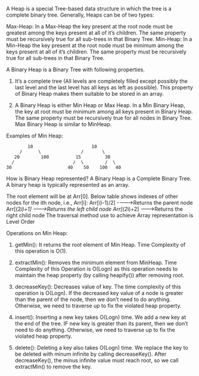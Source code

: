 A Heap is a special Tree-based data structure in which the tree is a complete binary tree. Generally, Heaps can be of two types:

Max-Heap: In a Max-Heap the key present at the root node must be greatest among the keys present at all of it’s children. The same property must be recursively true for all sub-trees in that Binary Tree.
Min-Heap: In a Min-Heap the key present at the root node must be minimum among the keys present at all of it’s children. The same property must be recursively true for all sub-trees in that Binary Tree.

A Binary Heap is a Binary Tree with following properties.
1) It’s a complete tree (All levels are completely filled except possibly the last level and the last level has all keys as left as possible). This property of Binary Heap makes them suitable to be stored in an array.

2) A Binary Heap is either Min Heap or Max Heap. In a Min Binary Heap, the key at root must be minimum among all keys present in Binary Heap. The same property must be recursively true for all nodes in Binary Tree. Max Binary Heap is similar to MinHeap.

Examples of Min Heap:

            10                      10
         /      \               /       \  
       20        100          15         30  
      /                      /  \        /  \
    30                     40    50    100   40
How is Binary Heap represented?
A Binary Heap is a Complete Binary Tree. A binary heap is typically represented as an array.

The root element will be at Arr[0].
Below table shows indexes of other nodes for the ith node, i.e., Arr[i]:
Arr[(i-1)/2]	---->Returns the parent node
Arr[(2*i)+1] --->Returns the left child node
Arr[(2*i)+2] --->Returns the right child node
The traversal method use to achieve Array representation is Level Order

Operations on Min Heap:
1) getMin(): It returns the root element of Min Heap. Time Complexity of this operation is O(1).

2) extractMin(): Removes the minimum element from MinHeap. Time Complexity of this Operation is O(Logn) as this operation needs to maintain the heap property (by calling heapify()) after removing root.

3) decreaseKey(): Decreases value of key. The time complexity of this operation is O(Logn). If the decreased key value of a node is greater than the parent of the node, then we don’t need to do anything. Otherwise, we need to traverse up to fix the violated heap property.

4) insert(): Inserting a new key takes O(Logn) time. We add a new key at the end of the tree. IF new key is greater than its parent, then we don’t need to do anything. Otherwise, we need to traverse up to fix the violated heap property.

5) delete(): Deleting a key also takes O(Logn) time. We replace the key to be deleted with minum infinite by calling decreaseKey(). After decreaseKey(), the minus infinite value must reach root, so we call extractMin() to remove the key.

